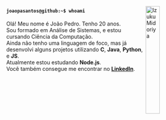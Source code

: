 [<img align=right width='27%' alt='Izuku Midoriya' src='https://64.media.tumblr.com/7d4fa4d748ffc88884dc27128fa45ddb/tumblr_ptq2j6u2rH1y9cxjmo1_500.png'>](https://mha-transparents.tumblr.com/post/185915510391)
<h4><code>joaopasantos@github:~$ whoami</code></h4>

Olá! Meu nome é João Pedro. Tenho 20 anos.\
Sou formado em Análise de Sistemas, e estou cursando Ciência da Computação.\
Ainda não tenho uma linguagem de foco, mas já desenvolvi alguns projetos utilizando **C**, **Java**, **Python**, e **JS**.\
Atualmente estou estudando **Node.js**.\
Você também consegue me encontrar no [**LinkedIn**](https://www.linkedin.com/in/joaopasantos/).

